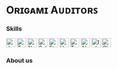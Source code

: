 # Oʀɪɢᴀᴍɪ Aᴜᴅɪᴛᴏʀꜱ

 ### Skills
   <a href="https://www.javascript.com" target="_blank" rel="noreferrer noopener"><img src="https://raw.githubusercontent.com/0xShapeShifter/readme-md/master/public/images/skills/core/javascript.svg" alt="JavaScript" width="25" height="25" /></a> <a href="https://www.typescriptlang.org" target="_blank" rel="noreferrer noopener"><img src="https://raw.githubusercontent.com/0xShapeShifter/readme-md/master/public/images/skills/core/typescript.svg" alt="Typescript" width="25" height="25" /></a>   <a href="https://nodejs.org" target="_blank" rel="noreferrer noopener"><img src="https://raw.githubusercontent.com/0xShapeShifter/readme-md/master/public/images/skills/backend/nodejs.svg" alt="NodeJS" width="25" height="25" /></a>  <a href="https://soliditylang.org" target="_blank" rel="noreferrer noopener"><img src="https://raw.githubusercontent.com/0xShapeShifter/readme-md/master/public/images/skills/web3/solidity.svg" alt="Solidity" width="25" height="25" /></a> <a href="https://docs.ethers.org/v4/index.html" target="_blank" rel="noreferrer noopener"><img src="https://raw.githubusercontent.com/0xShapeShifter/readme-md/master/public/images/skills/web3/ethers.svg" alt="Ethers" width="25" height="25" /></a> <a href="https://hardhat.org" target="_blank" rel="noreferrer noopener"><img src="https://raw.githubusercontent.com/0xShapeShifter/readme-md/master/public/images/skills/web3/hardhat.svg" alt="Hardhat" width="25" height="25" /></a> <a href="https://trufflesuite.com/" target="_blank" rel="noreferrer noopener"><img src="https://raw.githubusercontent.com/0xShapeShifter/readme-md/master/public/images/skills/web3/truffle.svg" alt="Truffle" width="25" height="25" /></a> <a href="https://www.alchemy.com" target="_blank" rel="noreferrer noopener"><img src="https://raw.githubusercontent.com/0xShapeShifter/readme-md/master/public/images/skills/web3/alchemy.svg" alt="Alchemy" width="25" height="25" /></a> <a href="https://www.infura.io" target="_blank" rel="noreferrer noopener"><img src="https://raw.githubusercontent.com/0xShapeShifter/readme-md/master/public/images/skills/web3/infura.svg" alt="Infura" width="25" height="25" /></a> <a href="https://chain.link" target="_blank" rel="noreferrer noopener"><img src="https://raw.githubusercontent.com/0xShapeShifter/readme-md/master/public/images/skills/web3/chainlink.svg" alt="ChainLink" width="25" height="25" /></a>   
### About us
